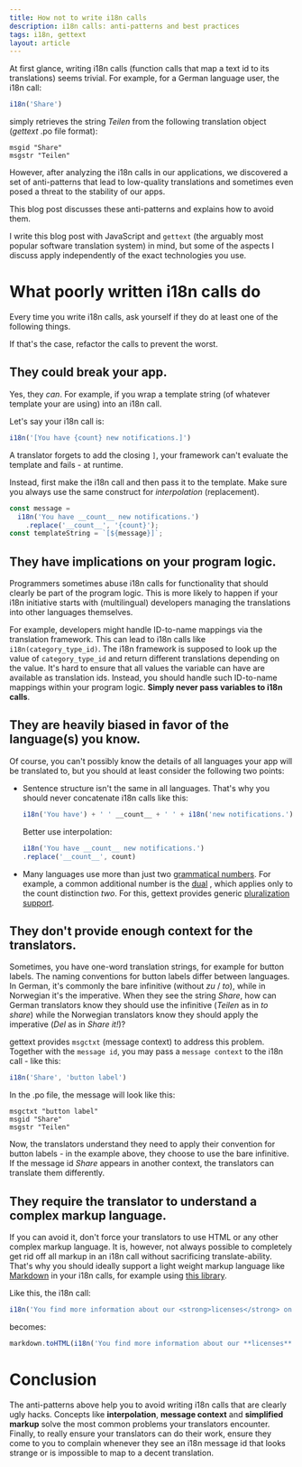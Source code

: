```yaml
---
title: How not to write i18n calls
description: i18n calls: anti-patterns and best practices
tags: i18n, gettext
layout: article
---
```


At first glance, writing i18n calls (function calls that map a text id to its translations) seems trivial.
For example, for a German language user, the i18n call:

```javascript
i18n('Share')
```

simply retrieves the string *Teilen* from the following translation object (*gettext* .po file format):

```
msgid "Share"
msgstr "Teilen"
```

However, after analyzing the i18n calls in our applications, we discovered a set of anti-patterns that lead to low-quality translations and sometimes even posed a threat to the stability of our apps.

This blog post discusses these anti-patterns and explains how to avoid them.

I write this blog post with JavaScript and `gettext` (the arguably most popular software translation system) in mind, but some of the aspects I discuss apply independently of the exact technologies you use.

# What poorly written i18n calls do
Every time you write i18n calls, ask yourself if they do at least one of the following things.

If that's the case, refactor the calls to prevent the worst.

## They could break your app.
Yes, they *can*.
For example, if you wrap a template string (of whatever template your are using) into an i18n call.

Let's say your i18n call is:

```javascript
i18n('[You have {count} new notifications.]')
```

A translator forgets to add the closing `]`, your framework can't
evaluate the template and fails - at runtime.

Instead, first make the i18n call and then pass it to the template. Make sure you always use the same construct for *interpolation* (replacement).

```javascript
const message =
  i18n('You have __count__ new notifications.')
    .replace('__count__', '{count}');
const templateString = `[${message}]`;
```

## They have implications on your program logic.
Programmers sometimes abuse i18n calls for functionality that should clearly be part of the program logic.
This is more likely to happen if your i18n initiative starts with (multilingual) developers managing the translations into other languages themselves.

For example, developers might handle ID-to-name mappings via the translation framework.
This can lead to i18n calls like `i18n(category_type_id)`.
The i18n framework is supposed to look up the value of `category_type_id` and return different translations depending on the value.
It's hard to ensure that all values the variable can have are available as translation ids.
Instead, you should handle such ID-to-name mappings within your program logic. **Simply never pass variables to i18n calls**.

## They are heavily biased in favor of the language(s) you know.
Of course, you can't possibly know the details of all languages your app will be translated to, but you should at least consider the following two points:

* Sentence structure isn't the same in all languages. That's why you should never concatenate i18n calls like this:

  ```javascript
  i18n('You have') + ' ' __count__ + ' ' + i18n('new notifications.')
  ```

  Better use interpolation:

  ```javascript
  i18n('You have __count__ new notifications.')
  .replace('__count__', count)
  ```

* Many languages use more than just two [grammatical numbers](https://en.wikipedia.org/wiki/Grammatical_number). For example, a common additional number is the [dual](https://en.wikipedia.org/wiki/Dual_(grammatical_number)) , which applies only to the count distinction *two*.
For this, gettext provides generic [pluralization support](https://www.gnu.org/savannah-checkouts/gnu/gettext/manual/html_node/Plural-forms.html).

## They don't provide enough context for the translators.
Sometimes, you have one-word translation strings, for example for button labels. The naming conventions for button labels differ between languages.
In German, it's commonly the bare infinitive (without *zu* / *to*), while in Norwegian it's the imperative.
When they see the string *Share*, how can German translators know they should use the infinitive (*Teilen* as in *to share*) while the Norwegian translators know they should apply the imperative (*Del* as in *Share it!*)?

gettext provides `msgctxt` (message context) to address this problem. Together with the `message id`, you may pass a `message context` to the i18n call - like this:


```javascript
i18n('Share', 'button label')
```

In the .po file, the message will look like this:

```
msgctxt "button label"
msgid "Share"
msgstr "Teilen"
```
Now, the translators understand they need to apply their convention for button labels - in the example above, they choose to use the bare infinitive.
If the message id *Share* appears in another context, the translators can translate them differently.

## They require the translator to understand a complex markup language.
If you can avoid it, don't force your translators to use HTML or any other complex markup language.
It is, however, not always possible to completely get rid off all markup in an i18n call without sacrificing translate-ability.
That's why you should ideally support a light weight markup language like [Markdown](https://daringfireball.net/projects/markdown/syntax) in your i18n calls, for example using [this library](https://github.com/evilstreak/markdown-js).

Like this, the i18n call:

```javascript
i18n('You find more information about our <strong>licenses</strong> on our <a href="http://signavio.com">website</a>.')
```

becomes:

```javascript
markdown.toHTML(i18n('You find more information about our **licenses** on our [website](http://signavio.com).'))
```



# Conclusion
The anti-patterns above help you to avoid writing i18n calls that are clearly ugly hacks.
Concepts like **interpolation**, **message context** and **simplified markup** solve the most common problems your translators encounter.
Finally, to really ensure your translators can do their work, ensure they come to you to complain whenever they see an i18n message id that looks strange or is impossible to map to a decent translation.
